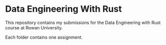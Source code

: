 # Data Engineering With Rust
This repository contains my submissions for the Data Engineering with Rust course at Rowan University.

Each folder contains one assignment.
